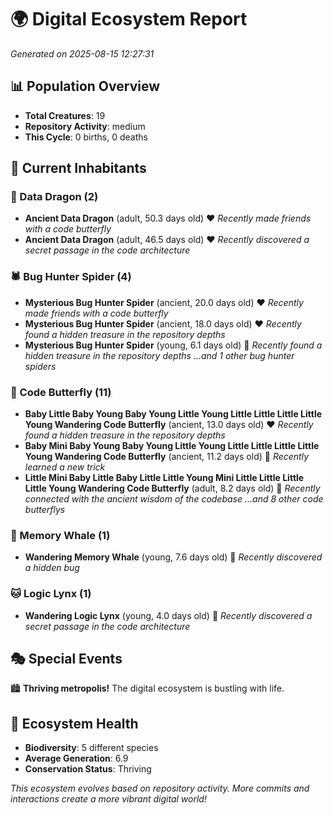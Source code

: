 # 🌍 Digital Ecosystem Report
*Generated on 2025-08-15 12:27:31*

## 📊 Population Overview
- **Total Creatures**: 19
- **Repository Activity**: medium
- **This Cycle**: 0 births, 0 deaths

## 👥 Current Inhabitants

### 🐉 Data Dragon (2)
- **Ancient Data Dragon** (adult, 50.3 days old) ❤️
  *Recently made friends with a code butterfly*
- **Ancient Data Dragon** (adult, 46.5 days old) ❤️
  *Recently discovered a secret passage in the code architecture*

### 🕷️ Bug Hunter Spider (4)
- **Mysterious Bug Hunter Spider** (ancient, 20.0 days old) ❤️
  *Recently made friends with a code butterfly*
- **Mysterious Bug Hunter Spider** (ancient, 18.0 days old) ❤️
  *Recently found a hidden treasure in the repository depths*
- **Mysterious Bug Hunter Spider** (young, 6.1 days old) 💚
  *Recently found a hidden treasure in the repository depths*
  *...and 1 other bug hunter spiders*

### 🦋 Code Butterfly (11)
- **Baby Little Baby Young Baby Young Little Young Little Little Little Little Young Wandering Code Butterfly** (ancient, 13.0 days old) ❤️
  *Recently found a hidden treasure in the repository depths*
- **Baby Mini Baby Young Baby Young Little Young Little Little Little Little Young Wandering Code Butterfly** (ancient, 11.2 days old) 💚
  *Recently learned a new trick*
- **Little Mini Baby Little Baby Little Little Young Mini Little Little Little Little Young Wandering Code Butterfly** (adult, 8.2 days old) 💚
  *Recently connected with the ancient wisdom of the codebase*
  *...and 8 other code butterflys*

### 🐋 Memory Whale (1)
- **Wandering Memory Whale** (young, 7.6 days old) 💚
  *Recently discovered a hidden bug*

### 🐱 Logic Lynx (1)
- **Wandering Logic Lynx** (young, 4.0 days old) 💚
  *Recently discovered a secret passage in the code architecture*

## 🎭 Special Events

🏙️ **Thriving metropolis!** The digital ecosystem is bustling with life.

## 🔬 Ecosystem Health
- **Biodiversity**: 5 different species
- **Average Generation**: 6.9
- **Conservation Status**: Thriving

*This ecosystem evolves based on repository activity. More commits and interactions create a more vibrant digital world!*